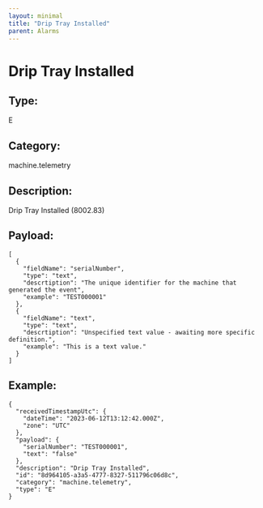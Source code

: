 ```yaml
---
layout: minimal
title: "Drip Tray Installed"
parent: Alarms
---
```


# Drip Tray Installed

## Type:

E

## Category:

machine.telemetry

## Description: 

Drip Tray Installed (8002.83)

## Payload:

```
[
  {
    "fieldName": "serialNumber",
    "type": "text",
    "descrtiption": "The unique identifier for the machine that generated the event",
    "example": "TEST000001"
  },
  {
    "fieldName": "text",
    "type": "text",
    "descrtiption": "Unspecified text value - awaiting more specific definition.",
    "example": "This is a text value."
  }
]
```

## Example:

```
{
  "receivedTimestampUtc": {
    "dateTime": "2023-06-12T13:12:42.000Z",
    "zone": "UTC"
  },
  "payload": {
    "serialNumber": "TEST000001",
    "text": "false"
  },
  "description": "Drip Tray Installed",
  "id": "8d964105-a3a5-4777-8327-511796c06d8c",
  "category": "machine.telemetry",
  "type": "E"
}
```
